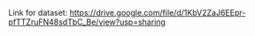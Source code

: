 Link for dataset: https://drive.google.com/file/d/1KbV2ZaJ6EEpr-pfTTZruFN48sdTbC_Be/view?usp=sharing
